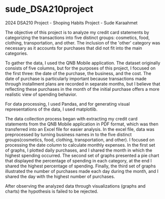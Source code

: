 # sude_DSA210project
2024 DSA210 Project - Shoping Habits Project - Sude Karaahmet

The objective of this project is to analyze my credit card statements by categorizing the transactions into five distinct groups: cosmetics, food, clothing, transportation, and other. The inclusion of the 'other' category was necessary as it accounts for purchases that did not fit into the main categories.

To gather the data, I used the QNB Mobile application. The dataset originally consists of five columns, but for the purposes of this project, I focused on the first three: the date of the purchase, the business, and the cost. The date of purchase is particularly important because transactions made through installment plans are recorded in separate months, but I believe that reflecting these purchases in the month of the initial purchase offers a more realistic view of spending behavior.

For data processing, I used Pandas, and for generating visual representations of the data, I used matplotlib.

The data collection process began with extracting my credit card statements from the QNB Mobile application in PDF format, which was then transferred into an Excel file for easier analysis. In the excel file, data was preprocessed by turning business names in to the five distinct groups(cosmetics, food, clothing, transportation, and other). I focused on processing the date column to calculate monthly expenses. In the first set of graphs, I plotted daily purchases, and I shared the month in which the highest spending occurred. The second set of graphs presented a pie chart that displayed the percentage of spending in each category, at the end I shared the highest percentage of spending. Finally, the third set of graphs illustrated the number of purchases made each day during the month, and I shared the day with the highest number of purchases.

After observing the analyzed data through visualizations (graphs and charts) the hypothesis is failed to be rejected. 
